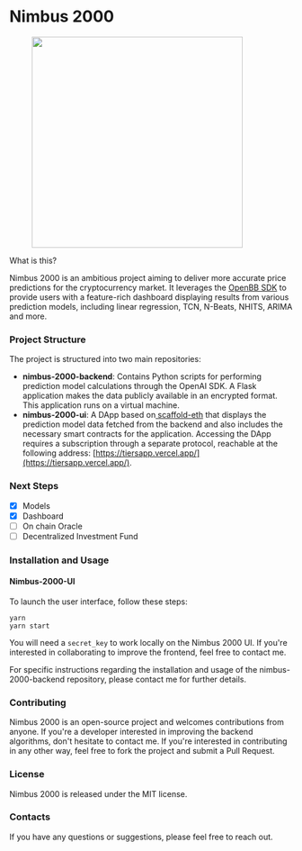 # Nimbus 2000

<div align="left">

<figure><img src="https://nimbus2000.vercel.app/_next/image?url=%2Flogo.png&#x26;w=640&#x26;q=75&#x26;dpl=dpl_CnwfmbE1JfLtMiueQDzCvzzfCHQY" alt="" width="375"><figcaption></figcaption></figure>

</div>

What is this?

Nimbus 2000 is an ambitious project aiming to deliver more accurate price predictions for the cryptocurrency market. It leverages the [OpenBB SDK](https://github.com/OpenBB/OpenBB) to provide users with a feature-rich dashboard displaying results from various prediction models, including linear regression, TCN, N-Beats, NHITS, ARIMA and more.



### Project Structure

The project is structured into two main repositories:

* **nimbus-2000-backend**: Contains Python scripts for performing prediction model calculations through the OpenAI SDK. A Flask application makes the data publicly available in an encrypted format. This application runs on a virtual machine.
* **nimbus-2000-ui**: A DApp based on[ scaffold-eth](https://github.com/scaffold-eth/scaffold-eth-2) that displays the prediction model data fetched from the backend and also includes the necessary smart contracts for the application. Accessing the DApp requires a subscription through a separate protocol, reachable at the following address: [https://tiersapp.vercel.app/](https://tiersapp.vercel.app/).

### Next Steps

* [x] Models&#x20;
* [x] Dashboard
* [ ] On chain Oracle
* [ ] Decentralized Investment Fund

### Installation and Usage

#### Nimbus-2000-UI

To launch the user interface, follow these steps:

```
yarn
yarn start
```

You will need a `secret_key` to work locally on the Nimbus 2000 UI. If you're interested in collaborating to improve the frontend, feel free to contact me.

For specific instructions regarding the installation and usage of the nimbus-2000-backend repository, please contact me for further details.

### Contributing

Nimbus 2000 is an open-source project and welcomes contributions from anyone. If you're a developer interested in improving the backend algorithms, don't hesitate to contact me. If you're interested in contributing in any other way, feel free to fork the project and submit a Pull Request.

### License

Nimbus 2000 is released under the MIT license.

### Contacts

If you have any questions or suggestions, please feel free to reach out.
